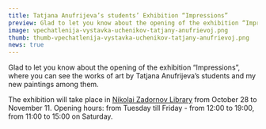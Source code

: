 ```yaml
---
title: Tatjana Anufrijeva’s students’ Exhibition “Impressions”
preview: Glad to let you know about the opening of the exhibition “Impressions”, where you can see the works of art by Tatjana Anufrijeva’s students and my new paintings among them.
image: vpechatlenija-vystavka-uchenikov-tatjany-anufrievoj.png
thumb: thumb-vpechatlenija-vystavka-uchenikov-tatjany-anufrievoj.png
news: true
---
```


Glad to let you know about the opening of the exhibition “Impressions”, where you can see the works of art by Tatjana Anufrijeva’s students and my new paintings among them.

The exhibition will take place in [Nikolai Zadornov Library](http://www.azbukivedi.lv/) from October 28 to November 11. Opening hours: from Tuesday till Friday - from 12:00 to 19:00, from 11:00 to 15:00 on Saturday.